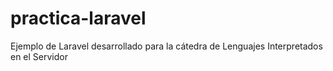 # practica-laravel
 Ejemplo de Laravel desarrollado para la cátedra de Lenguajes Interpretados en el Servidor

